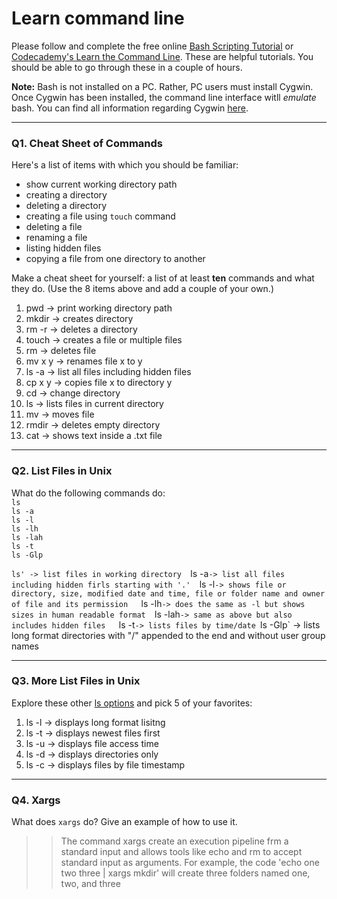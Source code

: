# Learn command line

Please follow and complete the free online [Bash Scripting Tutorial](https://ryanstutorials.net/bash-scripting-tutorial/) or [Codecademy's Learn the Command Line](https://www.codecademy.com/learn/learn-the-command-line). These are helpful tutorials. You should be able to go through these in a couple of hours.

**Note:** Bash is not installed on a PC. Rather, PC users must install Cygwin. Once Cygwin has been installed, the command line interface witll _emulate_ bash. You can find all information regarding Cygwin [here](https://www.cygwin.com/).

---

### Q1.  Cheat Sheet of Commands  

Here's a list of items with which you should be familiar:  
* show current working directory path
* creating a directory
* deleting a directory
* creating a file using `touch` command
* deleting a file
* renaming a file
* listing hidden files
* copying a file from one directory to another

Make a cheat sheet for yourself: a list of at least **ten** commands and what they do.  (Use the 8 items above and add a couple of your own.)  

> > 
1. pwd -> print working directory path
2. mkdir -> creates directory
3. rm -r -> deletes a directory
4. touch -> creates a file or multiple files
5. rm -> deletes file
6. mv x y -> renames file x to y
7. ls -a -> list all files including hidden files
8. cp x y -> copies file x to directory y
9. cd -> change directory
10. ls -> lists files in current directory
11. mv -> moves file
12. rmdir -> deletes empty directory
13. cat -> shows text inside a .txt file

---

### Q2.  List Files in Unix   

What do the following commands do:  
`ls`  
`ls -a`  
`ls -l`  
`ls -lh`  
`ls -lah`  
`ls -t`  
`ls -Glp`  

> > 
`ls' -> list files in working directory 
`ls -a` -> list all files including hidden firls starting with '.'  
`ls -l` -> shows file or directory, size, modified date and time, file or folder name and owner of file and its permission   
`ls -lh` -> does the same as -l but shows sizes in human readable format  
`ls -lah`-> same as above but also includes hidden files  
`ls -t` -> lists files by time/date 
`ls -Glp` -> lists long format directories with "/" appended to the end and without user group names


---

### Q3.  More List Files in Unix  

Explore these other [ls options](http://www.techonthenet.com/unix/basic/ls.php) and pick 5 of your favorites:

> > 
1. ls -l -> displays long format lisitng
2. ls -t -> displays newest files first
3. ls -u -> displays file access time
4. ls -d -> displays directories only
5. ls -c -> displays files by file timestamp

---

### Q4.  Xargs   

What does `xargs` do? Give an example of how to use it.
> > The command xargs create an execution pipeline frm a standard input and allows tools like echo and rm to accept standard input as arguments. For example, the code 'echo one two three | xargs mkdir' will create three folders named one, two, and three

 

